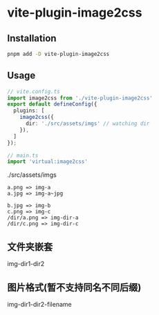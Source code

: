 # vite-plugin-image2css

## Installation

```bash
pnpm add -D vite-plugin-image2css
```

## Usage

```typescript
// vite.config.ts
import image2css from './vite-plugin-image2css'
export default defineConfig({
  plugins: [
    image2css({
      dir: './src/assets/imgs' // watching dir
    }),
  ]
});
```

```typescript
// main.ts
import 'virtual:image2css'
```
./src/assets/imgs
```
a.png => img-a
a.jpg => img-a~jpg

b.jpg => img-b
c.png => img-c
/dir/a.png => img-dir-a
/dir/c.png => img-dir-c
```

## 文件夹嵌套
img-dir1-dir2

## 图片格式(暂不支持同名不同后缀)
img-dir1-dir2-filename